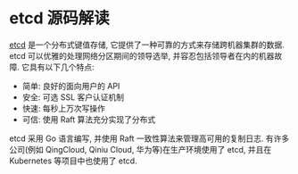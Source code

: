 # etcd 源码解读 #

[etcd](https://coreos.com/etcd/) 是一个分布式键值存储, 它提供了一种可靠的方式来存储跨机器集群的数据. etcd 可以优雅的处理网络分区期间的领导选举, 并容忍包括领导者在内的机器故障. 它具有以下几个特点:

- 简单: 良好的面向用户的 API
- 安全: 可选 SSL 客户认证机制
- 快速: 每秒上万次写操作
- 可信: 使用 Raft 算法充分实现了分布式

etcd 采用 Go 语言编写, 并使用 Raft 一致性算法来管理高可用的复制日志. 有许多公司(例如 QingCloud, Qiniu Cloud, 华为等)在生产环境使用了 etcd, 并且在 Kubernetes 等项目中也使用了 etcd.
